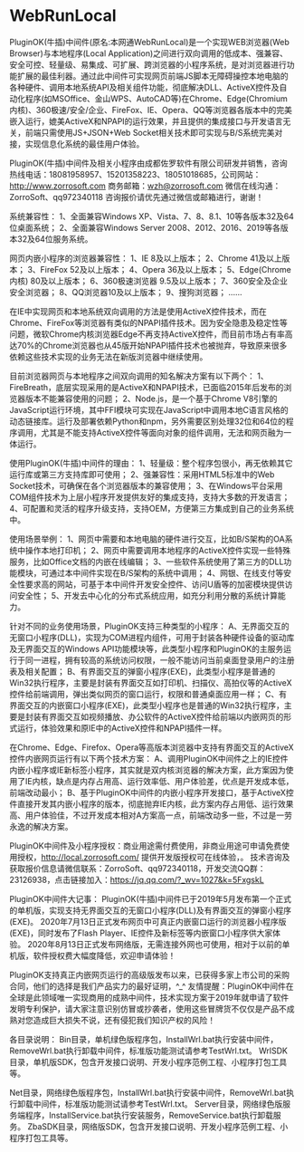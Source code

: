 ﻿# WebRunLocal
   PluginOK(牛插)中间件(原名:本网通WebRunLocal)是一个实现WEB浏览器(Web Browser)与本地程序(Local Application)之间进行双向调用的低成本、强兼容、安全可控、轻量级、易集成、可扩展、跨浏览器的小程序系统，是对浏览器进行功能扩展的最佳利器。通过此中间件可实现网页前端JS脚本无障碍操控本地电脑的各种硬件、调用本地系统API及相关组件功能，彻底解决DLL、ActiveX控件及自动化程序(如MSOffice、金山WPS、AutoCAD等)在Chrome、Edge(Chromium内核)、360极速/安全/企业、FireFox、IE、Opera、QQ等浏览器各版本中的完美嵌入运行，媲美ActiveX和NPAPI的运行效果，并且提供的集成接口与开发语言无关，前端只需使用JS+JSON+Web Socket相关技术即可实现与B/S系统完美对接，实现信息化系统的最佳用户体验。

PluginOK(牛插)中间件及相关小程序由成都佐罗软件有限公司研发并销售，咨询热线电话：18081958957、15201358223、18051018685，公司网站：http://www.zorrosoft.com 商务邮箱：wzh@zorrosoft.com 微信在线沟通：ZorroSoft、qq972340118 咨询报价请优先通过微信或邮箱进行，谢谢！

系统兼容性：
1、全面兼容Windows XP、Vista、7、8、8.1、10等各版本32及64位桌面系统；
2、全面兼容Windows Server 2008、2012、2016、2019等各版本32及64位服务系统。

网页内嵌小程序的浏览器兼容性：
1、IE 8及以上版本；
2、Chrome 41及以上版本；
3、FireFox 52及以上版本；
4、Opera 36及以上版本；
5、Edge(Chrome内核) 80及以上版本；
6、360极速浏览器 9.5及以上版本；
7、360安全及企业安全浏览器；
8、QQ浏览器10及以上版本；
9、搜狗浏览器；
......

   在IE中实现网页和本地系统双向调用的方法是使用ActiveX控件技术，而在Chrome、FireFox等浏览器有类似的NPAPI插件技术。因为安全隐患及稳定性等问题，微软Chrome内核浏览器Edge不再支持ActiveX控件，而目前市场占有率高达70%的Chrome浏览器也从45版开始NPAPI插件技术也被抛弃，导致原来很多依赖这些技术实现的业务无法在新版浏览器中继续使用。

目前浏览器网页与本地程序之间双向调用的知名解决方案有以下两个：
1、FireBreath，底层实现采用的是ActiveX和NPAPI技术，已面临2015年后发布的浏览器版本不能兼容使用的问题；
2、Node.js，是一个基于Chrome V8引擎的JavaScript运行环境，其中FFI模块可实现在JavaScript中调用本地C语言风格的动态链接库。运行及部署依赖Python和npm，另外需要区别处理32位和64位的程序调用，尤其是不能支持ActiveX控件等面向对象的组件调用，无法和网页融为一体运行。

使用PluginOK(牛插)中间件的理由：
1、轻量级：整个程序包很小，再无依赖其它运行库或第三方支持库即可使用；
2、强兼容性：采用HTML5标准中的Web Socket技术，可确保在各个浏览器版本的兼容使用；
3、在Windows平台采用COM组件技术为上层小程序开发提供友好的集成支持，支持大多数的开发语言；
4、可配置和灵活的程序升级支持，支持OEM，方便第三方集成到自己的业务系统中。

使用场景举例：
1、网页中需要和本地电脑的硬件进行交互，比如B/S架构的OA系统中操作本地打印机；
2、网页中需要调用本地程序的ActiveX控件实现一些特殊服务，比如Office文档的内嵌在线编辑；
3、一些软件系统使用了第三方的DLL功能模块，可通过本中间件实现在B/S架构的系统中调用；
4、网银、在线支付等安全性要求高的网站，可基于本中间件开发安全控件、访问U盾等的加密模块提供访问安全性；
5、开发去中心化的分布式系统应用，如充分利用分散的系统计算能力。

针对不同的业务使用场景，PluginOK支持三种类型的小程序：
A、无界面交互的无窗口小程序(DLL)，实现为COM进程内组件，可用于封装各种硬件设备的驱动库及无界面交互的Windows API功能模块等，此类型小程序和PluginOK的主服务运行于同一进程，拥有较高的系统访问权限，一般不能访问当前桌面登录用户的注册表及相关配置；
B、有界面交互的弹窗小程序(EXE)，此类型小程序是普通的Win32执行程序，主要是封装有界面交互如打印机、扫描仪、高拍仪等的ActiveX控件给前端调用，弹出类似网页的窗口运行，权限和普通桌面应用一样；
C、有界面交互的内嵌窗口小程序(EXE)，此类型小程序也是普通的Win32执行程序，主要是封装有界面交互如视频播放、办公软件的ActiveX控件给前端以内嵌网页的形式运行，体验效果和原IE中的ActiveX控件和NPAPI插件一样。

在Chrome、Edge、Firefox、Opera等高版本浏览器中支持有界面交互的ActiveX控件内嵌网页运行有以下两个技术方案：
A、调用PluginOK中间件之上的IE控件内嵌小程序或IE新标签小程序，其实就是双内核浏览器的解决方案，此方案因为使用了IE内核，缺点是内存占用高、运行效率低、用户体验差，优点是开发成本低，前端改动最小；
B、基于PluginOK中间件的内嵌小程序开发接口，基于ActiveX控件直接开发其内嵌小程序的版本，彻底抛弃IE内核，此方案内存占用低、运行效果高、用户体验佳，不过开发成本相对A方案高一点，前端改动多一些，不过是一劳永逸的解决方案。

PluginOK中间件及小程序授权：商业用途需付费使用，非商业用途可申请免费使用授权，http://local.zorrosoft.com/ 提供开发版授权可在线体验，。
技术咨询及获取报价信息请微信联系：ZorroSoft、qq972340118，开发交流QQ群：23126938，点击链接加入：https://jq.qq.com/?_wv=1027&k=5FxgskL

PluginOK中间件大记事：
PluginOK(牛插)中间件已于2019年5月发布第一个正式的单机版，实现支持无界面交互的无窗口小程序(DLL)及有界面交互的弹窗小程序(EXE)。
2020年7月13日正式发布网页中可真正内嵌窗口运行的浏览器小程序版(EXE)，同时发布了Flash Player、IE控件及新标签等内嵌窗口小程序供大家体验。
2020年8月13日正式发布网络版，无需连接外网也可使用，相对于以前的单机版，软件授权费大幅度降低，欢迎申请体验！

PluginOK支持真正内嵌网页运行的高级版发布以来，已获得多家上市公司的采购合同，他们的选择是我们产品实力的最好证明，^_^
友情提醒：PluginOK中间件在全球是此领域唯一实现商用的成熟中间件，技术实现方案于2019年就申请了软件发明专利保护，请大家注意识别仿冒或抄袭者，使用这些冒牌货不仅仅是产品不成熟对您造成巨大损失不说，还有侵犯我们知识产权的风险！

各目录说明：
Bin目录，单机绿色版程序包，InstallWrl.bat执行安装中间件，RemoveWrl.bat执行卸载中间件，标准版功能测试请参考TestWrl.txt。
WrlSDK目录，单机版SDK，包含开发接口说明、开发小程序范例工程、小程序打包工具等。

Net目录，网络绿色版程序包，InstallWrl.bat执行安装中间件，RemoveWrl.bat执行卸载中间件，标准版功能测试请参考TestWrl.txt。
Server目录，网络绿色版服务端程序，InstallService.bat执行安装服务，RemoveService.bat执行卸载服务。
ZbaSDK目录，网络版SDK，包含开发接口说明、开发小程序范例工程、小程序打包工具等。

